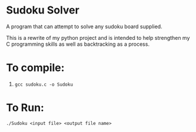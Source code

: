 # Sudoku Solver

A program that can attempt to solve any sudoku board supplied.

This is a rewrite of my python project and is intended to help strengthen 
my C programming skills as well as backtracking as a process.

# To compile:
1. `gcc sudoku.c -o Sudoku`

# To Run:
`./Sudoku <input file> <output file name>`
